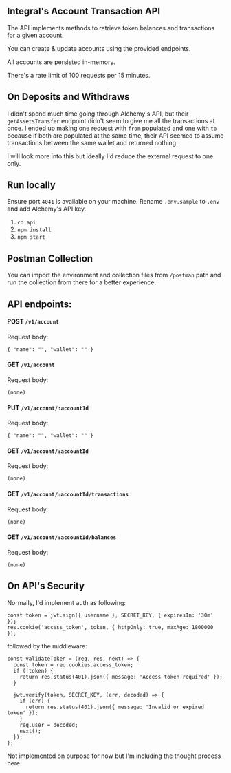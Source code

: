 ## Integral's Account Transaction API

The API implements methods to retrieve token balances and transactions for a given account.

You can create & update accounts using the provided endpoints.

All accounts are persisted in-memory.

There's a rate limit of 100 requests per 15 minutes.

## On Deposits and Withdraws

I didn't spend much time going through Alchemy's API, but their `getAssetsTransfer` endpoint didn't seem to give me all the transactions at once. I ended up making one request with `from` populated and one with `to` because if both are populated at the same time, their API seemed to assume transactions between the same wallet and returned nothing.

I will look more into this but ideally I'd reduce the external request to one only.

## Run locally

Ensure port `4041` is available on your machine. Rename `.env.sample` to `.env` and add Alchemy's API key.

1. `cd api`
2. `npm install`
3. `npm start`

## Postman Collection

You can import the environment and collection files from `/postman` path and run the collection from there for a better experience.

## API endpoints:

#### POST `/v1/account`

Request body:

```
{ "name": "", "wallet": "" }
```

#### GET `/v1/account`

Request body:

```
(none)
```

#### PUT `/v1/account/:accountId`

Request body:

```
{ "name": "", "wallet": "" }
```

#### GET `/v1/account/:accountId`

Request body:

```
(none)
```

#### GET `/v1/account/:accountId/transactions`

Request body:

```
(none)
```

#### GET `/v1/account/:accountId/balances`

Request body:

```
(none)
```

## On API's Security

Normally, I'd implement auth as following:

```
const token = jwt.sign({ username }, SECRET_KEY, { expiresIn: '30m' });
res.cookie('access_token', token, { httpOnly: true, maxAge: 1800000 });
```

followed by the middleware:

```
const validateToken = (req, res, next) => {
  const token = req.cookies.access_token;
  if (!token) {
    return res.status(401).json({ message: 'Access token required' });
  }

  jwt.verify(token, SECRET_KEY, (err, decoded) => {
    if (err) {
      return res.status(401).json({ message: 'Invalid or expired token' });
    }
    req.user = decoded;
    next();
  });
};
```

Not implemented on purpose for now but I'm including the thought process here.
